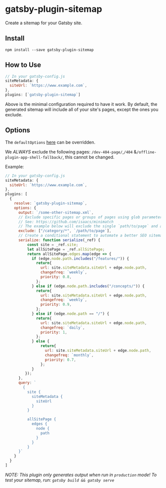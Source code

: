 # gatsby-plugin-sitemap

Create a sitemap for your Gatsby site.

## Install

`npm install --save gatsby-plugin-sitemap`

## How to Use

```javascript
// In your gatsby-config.js
siteMetadata: {
  siteUrl: `https://www.example.com`,
},
plugins: [`gatsby-plugin-sitemap`]
```

Above is the minimal configuration required to have it work. By default, the
generated sitemap will include all of your site's pages, except the ones you exclude.

## Options

The `defaultOptions` [here](https://github.com/gatsbyjs/gatsby/blob/master/packages/gatsby-plugin-sitemap/src/internals.js#L34) can be overridden.

We _ALWAYS_ exclude the following pages: `/dev-404-page/`,`/404` &`/offline-plugin-app-shell-fallback/`, this cannot be changed.

Example:

```javascript
// In your gatsby-config.js
siteMetadata: {
  siteUrl: `https://www.example.com`,
},
plugins: [
  {
    resolve: `gatsby-plugin-sitemap`,
    options: {
      output: `/some-other-sitemap.xml`,
      // Exclude specific pages or groups of pages using glob parameters
      // See: https://github.com/isaacs/minimatch
      // The example below will exclude the single `path/to/page` and all routes beginning with `category`
      exclude: ["/category/*", `/path/to/page`],
      // Create a conditional statement to automate a better SEO sitemap
      serialize: function serialize(_ref) {
          const site = _ref.site;
          let allSitePage = _ref.allSitePage;
          return allSitePage.edges.map(edge => {
            if (edge.node.path.includes("/features/")) {
              return{ 
                url: site.siteMetadata.siteUrl + edge.node.path,
                changefreq: `weekly`, 
                priority: 0.8,
              };
            } else if (edge.node.path.includes("/concepts/")) {
              return{
                url: site.siteMetadata.siteUrl + edge.node.path, 
                changefreq: `weekly`, 
                priority: 0.9,
              };
            } else if (edge.node.path == "/") {
              return{
                url: site.siteMetadata.siteUrl + edge.node.path, 
                changefreq: `daily`,
                priority: 1,
              };
            } else {
                return{
                  url: site.siteMetadata.siteUrl + edge.node.path, 
                  changefreq: `monthly`,
                  priority: 0.7,
                };
            }
         });
      },
      query: `
        {
          site {
            siteMetadata {
              siteUrl
            }
          }

          allSitePage {
            edges {
              node {
                path
              }
            }
          }
      }`
    }
  }
]
```

_NOTE: This plugin only generates output when run in `production` mode! To test your sitemap, run: `gatsby build && gatsby serve`_
